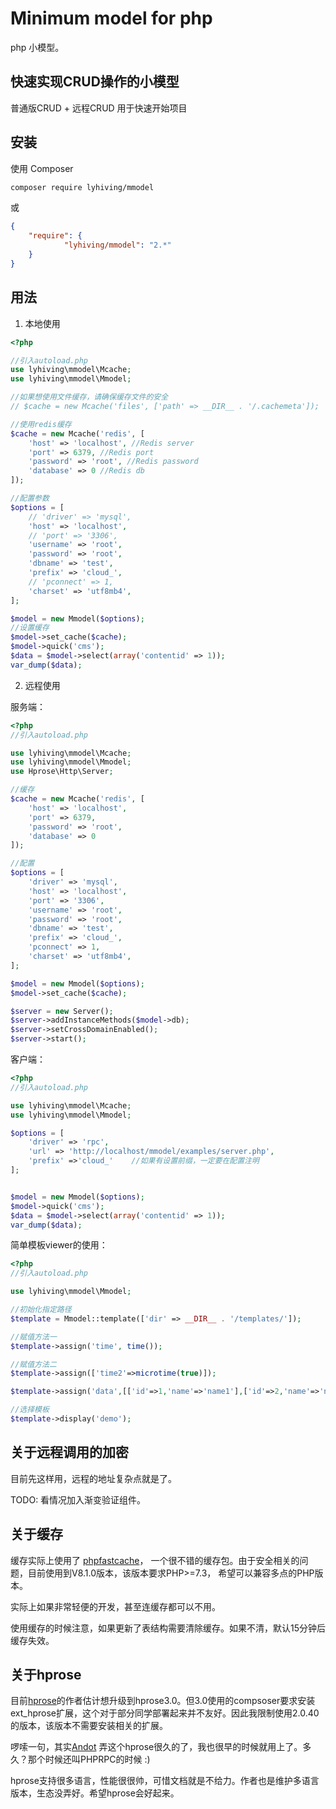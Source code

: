 # Minimum model for php

php 小模型。

## 快速实现CRUD操作的小模型

普通版CRUD + 远程CRUD 用于快速开始项目


## 安装

使用 Composer


```bash
composer require lyhiving/mmodel
```

或

```json
{
    "require": {
            "lyhiving/mmodel": "2.*"
    }
}
```

## 用法

1. 本地使用

```php
<?php

//引入autoload.php 
use lyhiving\mmodel\Mcache;
use lyhiving\mmodel\Mmodel;

//如果想使用文件缓存，请确保缓存文件的安全
// $cache = new Mcache('files', ['path' => __DIR__ . '/.cachemeta']);

//使用redis缓存
$cache = new Mcache('redis', [
    'host' => 'localhost', //Redis server
    'port' => 6379, //Redis port
    'password' => 'root', //Redis password
    'database' => 0 //Redis db
]);

//配置参数
$options = [
    // 'driver' => 'mysql',
    'host' => 'localhost',
    // 'port' => '3306',
    'username' => 'root',
    'password' => 'root',
    'dbname' => 'test',
    'prefix' => 'cloud_',
    // 'pconnect' => 1,
    'charset' => 'utf8mb4',
];

$model = new Mmodel($options);
//设置缓存
$model->set_cache($cache);
$model->quick('cms');
$data = $model->select(array('contentid' => 1));
var_dump($data);

```

2. 远程使用

服务端：

```php
<?php
//引入autoload.php 

use lyhiving\mmodel\Mcache;
use lyhiving\mmodel\Mmodel;
use Hprose\Http\Server;

//缓存
$cache = new Mcache('redis', [
    'host' => 'localhost',
    'port' => 6379,
    'password' => 'root',
    'database' => 0
]);

//配置
$options = [
    'driver' => 'mysql',
    'host' => 'localhost',
    'port' => '3306',
    'username' => 'root',
    'password' => 'root',
    'dbname' => 'test',
    'prefix' => 'cloud_',
    'pconnect' => 1,
    'charset' => 'utf8mb4',
];

$model = new Mmodel($options);
$model->set_cache($cache); 

$server = new Server();
$server->addInstanceMethods($model->db);
$server->setCrossDomainEnabled();
$server->start();
```

客户端：

```php
<?php
//引入autoload.php 

use lyhiving\mmodel\Mcache;
use lyhiving\mmodel\Mmodel;

$options = [
    'driver' => 'rpc',
    'url' => 'http://localhost/mmodel/examples/server.php',
    'prefix' =>'cloud_'    //如果有设置前缀，一定要在配置注明
];


$model = new Mmodel($options);
$model->quick('cms');
$data = $model->select(array('contentid' => 1));
var_dump($data);
```

简单模板viewer的使用：
```php
<?php
//引入autoload.php 

use lyhiving\mmodel\Mmodel;

//初始化指定路径
$template = Mmodel::template(['dir' => __DIR__ . '/templates/']);

//赋值方法一
$template->assign('time', time());

//赋值方法二
$template->assign(['time2'=>microtime(true)]);

$template->assign('data',[['id'=>1,'name'=>'name1'],['id'=>2,'name'=>'name2']]);

//选择模板
$template->display('demo');
```



## 关于远程调用的加密

目前先这样用，远程的地址复杂点就是了。

TODO: 看情况加入渐变验证组件。

## 关于缓存

缓存实际上使用了 [phpfastcache](https://github.com/PHPSocialNetwork/phpfastcache)， 一个很不错的缓存包。由于安全相关的问题，目前使用到V8.1.0版本，该版本要求PHP>=7.3， 希望可以兼容多点的PHP版本。

实际上如果非常轻便的开发，甚至连缓存都可以不用。

使用缓存的时候注意，如果更新了表结构需要清除缓存。如果不清，默认15分钟后缓存失效。
 
## 关于hprose

目前[hprose](https://github.com/hprose/hprose-php)的作者估计想升级到hprose3.0。但3.0使用的compsoser要求安装ext_hprose扩展，这个对于部分同学部署起来并不友好。因此我限制使用2.0.40的版本，该版本不需要安装相关的扩展。

啰嗦一句，其实[Andot](https://github.com/hprose) 弄这个hprose很久的了，我也很早的时候就用上了。多久？那个时候还叫PHPRPC的时候 :) 

hprose支持很多语言，性能很很帅，可惜文档就是不给力。作者也是维护多语言版本，生态没弄好。希望hprose会好起来。

